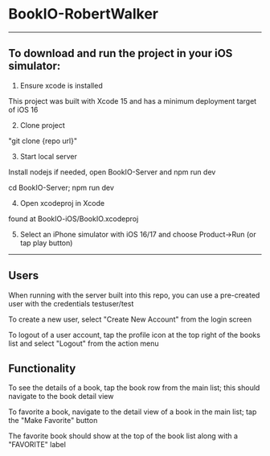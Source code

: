 # BookIO-RobertWalker

---

## To download and run the project in your iOS simulator:

1. Ensure xcode is installed

This project was built with Xcode 15 and has a minimum deployment target of iOS 16

2. Clone project

"git clone {repo url}"

3. Start local server

Install nodejs if needed, open BookIO-Server and npm run dev

cd BookIO-Server; npm run dev

4. Open xcodeproj in Xcode

found at BookIO-iOS/BookIO.xcodeproj

5. Select an iPhone simulator with iOS 16/17 and choose Product->Run (or tap play button)

---

## Users

When running with the server built into this repo, you can use a pre-created user with the credentials testuser/test

To create a new user, select "Create New Account" from the login screen

To logout of a user account, tap the profile icon at the top right of the books list and select "Logout" from the action menu

## Functionality

To see the details of a book, tap the book row from the main list; this should navigate to the book detail view

To favorite a book, navigate to the detail view of a book in the main list; tap the "Make Favorite" button

The favorite book should show at the top of the book list along with a "FAVORITE" label

